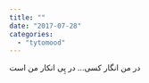 ```yaml
---
title: ""
date: "2017-07-28"
categories: 
  - "tytomood"
---
```


در من انگار کسی... در پِی انکار من است
